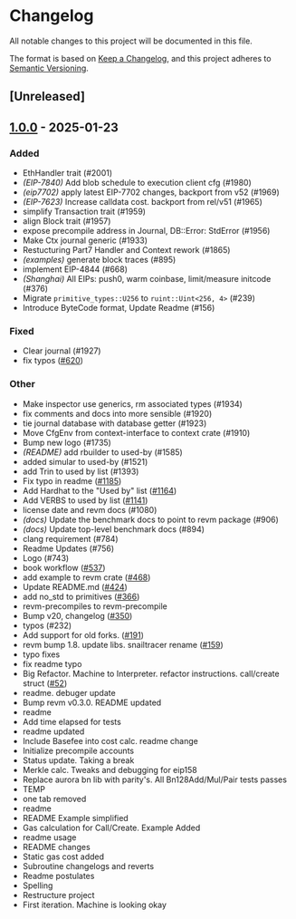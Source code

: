 # Changelog

All notable changes to this project will be documented in this file.

The format is based on [Keep a Changelog](https://keepachangelog.com/en/1.0.0/),
and this project adheres to [Semantic Versioning](https://semver.org/spec/v2.0.0.html).

## [Unreleased]

## [1.0.0](https://github.com/elijahhampton/revm/releases/tag/revm-context-interface-v1.0.0) - 2025-01-23

### Added

- EthHandler trait (#2001)
- *(EIP-7840)* Add blob schedule to execution client cfg (#1980)
- *(eip7702)* apply latest EIP-7702 changes, backport from v52 (#1969)
- *(EIP-7623)* Increase calldata cost. backport from rel/v51 (#1965)
- simplify Transaction trait (#1959)
- align Block trait (#1957)
- expose precompile address in Journal, DB::Error: StdError (#1956)
- Make Ctx journal generic (#1933)
- Restucturing Part7 Handler and Context rework (#1865)
- *(examples)* generate block traces (#895)
- implement EIP-4844 (#668)
- *(Shanghai)* All EIPs: push0, warm coinbase, limit/measure initcode (#376)
- Migrate `primitive_types::U256` to `ruint::Uint<256, 4>` (#239)
- Introduce ByteCode format, Update Readme (#156)

### Fixed

- Clear journal (#1927)
- fix typos ([#620](https://github.com/elijahhampton/revm/pull/620))

### Other

- Make inspector use generics, rm associated types (#1934)
- fix comments and docs into more sensible (#1920)
- tie journal database with database getter (#1923)
- Move CfgEnv from context-interface to context crate (#1910)
- Bump new logo (#1735)
- *(README)* add rbuilder to used-by (#1585)
- added simular to used-by (#1521)
- add Trin to used by list (#1393)
- Fix typo in readme ([#1185](https://github.com/elijahhampton/revm/pull/1185))
- Add Hardhat to the "Used by" list ([#1164](https://github.com/elijahhampton/revm/pull/1164))
- Add VERBS to used by list ([#1141](https://github.com/elijahhampton/revm/pull/1141))
- license date and revm docs (#1080)
- *(docs)* Update the benchmark docs to point to revm package (#906)
- *(docs)* Update top-level benchmark docs (#894)
- clang requirement (#784)
- Readme Updates (#756)
- Logo (#743)
- book workflow ([#537](https://github.com/elijahhampton/revm/pull/537))
- add example to revm crate ([#468](https://github.com/elijahhampton/revm/pull/468))
- Update README.md ([#424](https://github.com/elijahhampton/revm/pull/424))
- add no_std to primitives ([#366](https://github.com/elijahhampton/revm/pull/366))
- revm-precompiles to revm-precompile
- Bump v20, changelog ([#350](https://github.com/elijahhampton/revm/pull/350))
- typos (#232)
- Add support for old forks. ([#191](https://github.com/elijahhampton/revm/pull/191))
- revm bump 1.8. update libs. snailtracer rename ([#159](https://github.com/elijahhampton/revm/pull/159))
- typo fixes
- fix readme typo
- Big Refactor. Machine to Interpreter. refactor instructions. call/create struct ([#52](https://github.com/elijahhampton/revm/pull/52))
- readme. debuger update
- Bump revm v0.3.0. README updated
- readme
- Add time elapsed for tests
- readme updated
- Include Basefee into cost calc. readme change
- Initialize precompile accounts
- Status update. Taking a break
- Merkle calc. Tweaks and debugging for eip158
- Replace aurora bn lib with parity's. All Bn128Add/Mul/Pair tests passes
- TEMP
- one tab removed
- readme
- README Example simplified
- Gas calculation for Call/Create. Example Added
- readme usage
- README changes
- Static gas cost added
- Subroutine changelogs and reverts
- Readme postulates
- Spelling
- Restructure project
- First iteration. Machine is looking okay
